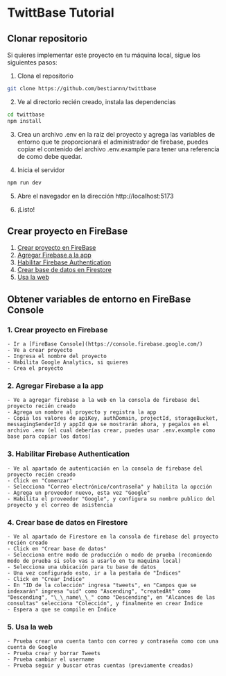 # TwittBase Tutorial

## Clonar repositorio
Si quieres implementar este proyecto en tu máquina local, sigue los siguientes pasos:

1. Clona el repositorio
```bash
git clone https://github.com/bestiannn/twittbase
```

2. Ve al directorio recién creado, instala las dependencias
```bash
cd twittbase
npm install
```

3. Crea un archivo .env en la raíz del proyecto y agrega las variables de entorno que te proporcionará el administrador de firebase, puedes copiar el contenido del archivo .env.example para tener una referencia de como debe quedar.

4. Inicia el servidor
```bash
npm run dev
```

5. Abre el navegador en la dirección http://localhost:5173

6. ¡Listo!

## Crear proyecto en FireBase

1. [Crear proyecto en FireBase](#1-crear-proyecto-en-firebase)
2. [Agregar Firebase a la app](#2-agregar-firebase-a-la-app)
3. [Habilitar Firebase Authentication](#3-habilitar-firebase-authentication)
4. [Crear base de datos en Firestore](#4-crear-base-de-datos-en-firestore)
5. [Usa la web](#5-usa-la-web)

## Obtener variables de entorno en FireBase Console

### 1. Crear proyecto en Firebase

    - Ir a [FireBase Console](https://console.firebase.google.com/)
    - Ve a crear proyecto
    - Ingresa el nombre del proyecto
    - Habilita Google Analytics, si quieres
    - Crea el proyecto

### 2. Agregar Firebase a la app
    
    - Ve a agregar firebase a la web en la consola de firebase del proyecto recién creado
    - Agrega un nombre al proyecto y registra la app
    - Copia los valores de apiKey, authDomain, projectId, storageBucket, messagingSenderId y appId que se mostrarán ahora, y pegalos en el archivo .env (el cual deberías crear, puedes usar .env.example como base para copiar los datos)

### 3. Habilitar Firebase Authentication

    - Ve al apartado de autenticación en la consola de firebase del proyecto recién creado
    - Click en "Comenzar"
    - Selecciona "Correo electrónico/contraseña" y habilita la opcción
    - Agrega un proveedor nuevo, esta vez "Google"
    - Habilita el proveedor "Google", y configura su nombre publico del proyecto y el correo de asistencia


### 4. Crear base de datos en Firestore

    - Ve al apartado de Firestore en la consola de firebase del proyecto recién creado
    - Click en "Crear base de datos"
    - Selecciona entre modo de producción o modo de prueba (recomiendo modo de prueba si solo vas a usarlo en tu maquina local)
    - Selecciona una ubicación para tu base de datos
    - Una vez configurado esto, ir a la pestaña de "Índices"
    - Click en "Crear Índice"
    - En "ID de la colección" ingresa "tweets", en "Campos que se indexarán" ingresa "uid" como "Ascending", "createdAt" como "Descending", "\_\_name\_\_" como "Descending", en "Alcances de las consultas" selecciona "Colección", y finalmente en crear Índice
    - Espera a que se compile en Índice

### 5. Usa la web
    
    - Prueba crear una cuenta tanto con correo y contraseña como con una cuenta de Google
    - Prueba crear y borrar Tweets
    - Prueba cambiar el username
    - Prueba seguir y buscar otras cuentas (previamente creadas) 